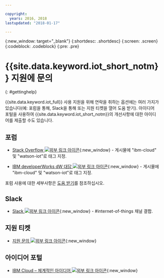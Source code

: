 ```yaml
---

copyright:
  years: 2016, 2018
lastupdated: "2018-01-17"

---
```


{:new_window: target="\_blank"}
{:shortdesc: .shortdesc}
{:screen: .screen}
{:codeblock: .codeblock}
{:pre: .pre}

# {{site.data.keyword.iot_short_notm}} 지원에 문의
{: #gettinghelp}

{{site.data.keyword.iot_full}} 사용 지원을 위해 연락을 취하는 옵션에는 여러 가지가 있습니다(예: 포럼을 통해, Slack을 통해 또는 지원 티켓을 열어 도움 받기). 아이디어 포털을 사용하여 {{site.data.keyword.iot_short_notm}}의 개선사항에 대한 아이디어를 제출할 수도 있습니다.

## 포럼

* [Stack Overflow ![외부 링크 아이콘](../../icons/launch-glyph.svg "외부 링크 아이콘")](http://stackoverflow.com/search?q=watson-iot+ibm-bluemix){:new_window} - 게시물에 "ibm-cloud" 및 "watson-iot"로 태그 지정.
<!--Insert the appropriate dW Answers tag for your service for <service_keyword> in URL below:  -->
* [IBM developerWorks dW 대답 ![외부 링크 아이콘](../../icons/launch-glyph.svg "외부 링크 아이콘")](https://developer.ibm.com/answers/topics/watson-iot/?smartspace=bluemix){:new_window} - 게시물에 "ibm-cloud" 및 "watson-iot"로 태그 지정.

포럼 사용에 대한 세부사항은 [도움 받기](https://www.{DomainName}/docs/support/index.html#getting-help)를 참조하십시오.


## Slack

* [Slack ![외부 링크 아이콘](../../icons/launch-glyph.svg "외부 링크 아이콘")](https://ibm-developers.slack.com/){:new_window} - #internet-of-things 채널 결합.


## 지원 티켓

* [지원 문의 ![외부 링크 아이콘](../../icons/launch-glyph.svg "외부 링크 아이콘")](https://www.{DomainName}/docs/support/index.html#contacting-support){:new_window}


## 아이디어 포털

* [IBM Cloud – 체계적인 아이디어 ![외부 링크 아이콘](../../icons/launch-glyph.svg "외부 링크 아이콘")](http://ibm.biz/cloudideas){:new_window}
